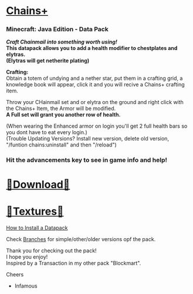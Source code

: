 
# [Chains+]()  
### Minecraft: Java Edition - Data Pack  

__*Craft Chainmail into something worth using!*   
This datapack allows you to add a health modifier to chestplates and elytras.  
(Elytras will get netherite plating)__  

**Crafting:**  
Obtain a totem of undying and a nether star, put them in a crafting grid, a knowledge book will appear, click it and you will recive a Chains+ crafting item.  

Throw your CHainmail set and or elytra on the ground and right click with the Chains+ Item, the Armor will be modified.  
__A Full set will grant you another row of health.__

(When wearing the Enhanced armor on login you'll get 2 full health bars so you dont have to eat every login.)  
(Trouble Updating Versions? Install new version, delete old version, "/funtion chains:uninstall" and then "/reload")  

### Hit the advancements key to see in game info and help!

# [🔗Download🔗](https://github.com/InfamousMusicify/Chains-Plus/archive/refs/heads/master.zip)
# [🔗Textures🔗](https://github.com/InfamousMusicify/InHaus-Master)  

[How to Install a Datapack](https://youtu.be/JHEjZlVlqGE)

Check [Branches](https://github.com/InfamousMusicify/Chains-Plus/branches) for simple/other/older versions opf the pack.

Thank you for checking out the pack!   
I hope you enjoy!   
Inspired by a Transaction in my other pack "Blockmart".   

Cheers   

- Infamous 
